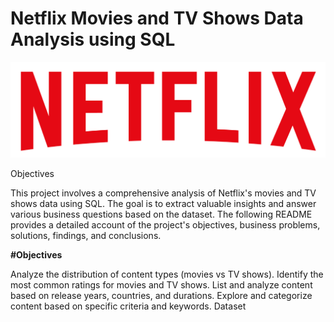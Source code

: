 # Netflix Movies and TV Shows Data Analysis using SQL

![Netflix_logo](https://github.com/Bharathbs12/netflix_sql_project/blob/main/logo.png)

Objectives

This project involves a comprehensive analysis of Netflix's movies and TV shows data using SQL. The goal is to extract valuable insights and answer various business questions based on the dataset. The following README provides a detailed account of the project's objectives, business problems, solutions, findings, and conclusions.

**#Objectives**

Analyze the distribution of content types (movies vs TV shows).
Identify the most common ratings for movies and TV shows.
List and analyze content based on release years, countries, and durations.
Explore and categorize content based on specific criteria and keywords.
Dataset
